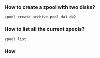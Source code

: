 ### How to create a zpool with two disks?

`zpool create archive-pool da1 da2 `

### How to list all the current zpools?

`zpool list`

### How
